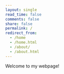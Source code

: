 ```yaml
---
layout: single
read_time: false
comments: false
share: false
permalink: /
redirect_from:
  - /home
  - /home.html
  - /about/
  - /about.html
---
```


Welcome to my webpage! 